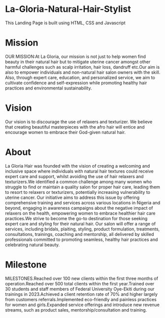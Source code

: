# La-Gloria-Natural-Hair-Stylist

This Landing Page is built using HTML, CSS and Javascript

# Mission

OUR MISSION:At La Gloria, our mission is not just to help women find beauty in their natural hair but to mitigate uterine cancer amongst other harmful challenges such as scalp irritation, hair loss, dandruff etc.Our aim is also to empower individuals and non-natural hair salon owners with the skill. Also, through expert care, education, and personalized service, we aim to cultivate confidence and self-expression while promoting healthy hair practices and environmental sustainability.

# Vision

Our vision is to discourage the use of relaxers and texturizer. We believe that creating beautiful masterpieces with the afro hair will entice and encourage women to embrace their God-given natural hair.

# About

La Gloria Hair was founded with the vision of creating a welcoming and inclusive space where individuals with natural hair textures could receive expert care and support, whilst avoiding the use of hair relaxers and texturizers.We identified a common challenge among many women who struggle to find or maintain a quality salon for proper hair care, leading them to resort to relaxers or texturizers, potentially increasing vulnerability to uterine cancer. Our initiative aims to address this issue by offering comprehensive training and services across various locations in Nigeria and beyond, engaging in awareness campaigns about the negative impact of relaxers on the health, empowering women to embrace healthier hair care practices.We strive to become the go-to destination for those seeking expert care and styling for their natural hair. Our salon will offer a range of services, including bridals, plaiting, styling, product formulation, treatments, consultations, trainings, coaching and mentorship, all delivered by skilled professionals committed to promoting seamless, healthy hair practices and celebrating natural beauty.


# Milestone 

MILESTONES.Reached over 100 new clients within the first three months of operation.Reached over 500 total clients within the first year.Trained over 30 students and staff members of Federal University Oye-Ekiti during our trainings in 2023.Achieved a client retention rate of 70% and higher largely from customers referrals.Implemented eco-friendly and painless practices for women and girls.Expanded service offerings and introduce new revenue streams, such as product sales, mentorship/consultation and training.